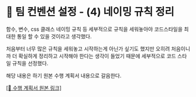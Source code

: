 # 📝 팀 컨벤션 설정 - (4) 네이밍 규칙 정리
함수, 변수, css 클래스 네이밍 규칙 등 세부적으로 규칙을 세워놓아야 코드스타일을 최대한 통일 할 수 있을 것이라고 생각했다.

처음부터 너무 많은 규칙을 세워놓고 시작하는게 아닌가 싶기도 했지만 오히려 처음이니까 더 확실하게 정리하고 시작해야 한다는 생각이 들었기 때문에 세부적으로 코드 스타일 규칙을 선정했다.

해당 내용은 하기 원본 수행 계획서 내용으로 갈음한다.

[[🔗 수행 계획서 원본 링크]](https://www.notion.so/2-2-20053353e9c18017b06af9faee681b14?source=copy_link)
